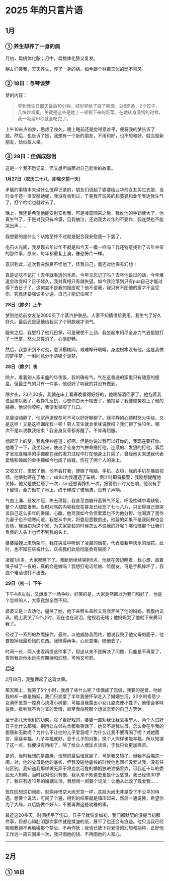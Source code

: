 # 2025 年的只言片语

## 1月

### ① 养生却养了一身的病

月初，扁桃体化脓；月中，扁桃体化脓又复发。

朋友们笑我，天天养生，养了一身的病。如今跟个林黛玉似的弱不禁风。

### ② 18日：与琴谈梦

梦的内容：

> 梦到我生日那天最后10分钟，郑剑梦给了做了碗面，2根面条，2个饺子，几块炒鸡蛋，关键是这些是她上一顿剩下来的饭菜。在她转身洗锅的时候，我一吸溜10秒就全吃完了。

上午10来点的梦，思虑了良久，晚上睡前还是觉得意难平，便将我的梦告诉了她。然后，也告诉了她，我想有一个新的朋友，不用和好，也不想和好，就当是新朋友，恰似故人来。

### ③ 28日：佳偶成怨侣

这是一个我不愿记录，但又想坦诚面对自己悲惨的故事。

**1月27日（农历二十八，即除夕前一天）**

矛盾的事情本来没什么值得记录的，朋友们说起了婆婆给业华前女友买过衣服，当时业华还一直安慰她呢，我没有收到过，于是我开玩笑的和婆婆和业华表达我生气了，打个哈哈也就过去了。

晚上，我还是希望他能安慰安慰我，可是凌晨回来之后，我推他的手劲使大了，他真生气了，于是对我只有冷漠，见我抽泣，还劝我大过年的不要作，我连哭也不能哭出声……

我想要的是什么？从始至终不过就是配合我安慰我一下罢了。

电石火光间，我发现去年过年不就是和今天一模一样吗？我还特意找到了去年吵架的那件事，原来，每年都重复上演，像恐怖片一样。

意识到此，这次我突然真不怪他了，怪我自己，竟还对他保有幻想！

真是记吃不记打！去年就看透的本质，今年又忘记了吗？去年他说过的话，今年难道会改变吗？日子越久，我对真相只有越失望。如今我沦落到只有pua自己才能过得下去日子了，这何尝不是我的报应呢？他不爱我，我只有不图他的爱才不会受伤，究竟还要强调多少遍，自己才能记住呢？

**28日（除夕）上午**

梦到他给前女友花2000买了个蒸汽护肤品，人家不知情借给我用，我生气了好久好久。最后还是逼他给我买了个同款我才消气。

醒来之后，我怒打了他几巴掌，可是硬使不上劲，我坐起来用尽全身力气去狠狠打了一巴掌，怒火总算消了，心情舒畅。

然后，我意识到不对劲，意识模糊间，艰难睁开眼睛，身边根本没有他，这是我做的梦中梦，一瞬间竟分不清哪个是梦。

**28日（除夕）夜**

除夕，看着别人家丰盛的年夜饭，我的确有气，气在这普通的家里只有随意的摆盘。但最生气的只有一件事，他说好了哄我的并没有做到。

除夕夜，23点30多，我躺在床上看春晚看得好好的，他喝醉酒回家了。他抱着我说回来哄我了，我挣扎反抗，心想你白天干啥去了，他抱紧了我便顺势咬上了他的胳膊，他说你咬吧，我便发狠咬了几口。

见我没动静了，他沉声道现在可不可以好好聊聊了。我平静的心顿时怒火中烧，又是这样！又是这样训斥我一顿！男人天生就会爹味说教吗？我们聊了快10年，哪次不是以说教我结束？我全身反骨都苏醒了，不肯再屈服。

想起早上的梦，我鬼使神差道：好啊，但是你说过我可以打你的，我现在要打你。他嗯了一下，我坐起来，使出了全身力气拼命捶打他，连续的、发狠的打他，事后才发现连粗厚的手镯都在我的发力过程中打在他身上打扁了，曾经他买来送我代表爱情和婚姻的金手镯如今也成了凶器，伤在了两个人的身上。

又咬又打，激怒了他，他不会打我，便砸了电脑、手机、衣柜，我的手机在播放视频，他使劲砸在了地上，siri以为我遭遇了车祸，倒计时即将报警，我刚想提醒他关掉，他又是使劲砸了一次，siri还想再挣扎一次，报警倒计时又在响，他没有手下留情，全力砸在了地上，终于碎成了玻璃渣，没有了声响。

气血上涌、怒发冲冠，失去理智，我甚至血糖升高氧气不足，呼吸性碱中毒缺氧，整个人腿软发晕。当时对骂的内容我现在甚至已经忘了七七八八，只记得自己想哭诉自己这么多年的委屈、心酸。他骂我如今负债累累也不为他分担、他喝酒了我作为妻子也不嘘寒问暖，我怒从中来，将委屈悉数倒出，他娶的如果不是我同样也会负债，我当初为这个家、为夫家拿钱的时候怎么不说我的好呢？哪怕怪那个让我们负债的人头上也怪不到我的头上。

婆婆妯娌上来劝架时，我在哭泣中听到了凌晨的烟花，代表着新年快乐的烟花，此时，也不知在庆祝什么，庆祝我们此后彻底会有隔阂？

凌晨1点多，大家都睡下了。我断断续续哭到5点，他就在旁边睡着，我心想，直着嗓子喊了一夜的，真的会是娘吗？我想打电话给娘、给朋友，可是手机摔坏了，我连个电话也打不出去。

**29日（初一）下午**

下午4点左右，又爆发了一场争吵，好笑的是，大家竟然都以为我们和好了，他是个怎样的人，大家竟然全然不知。

婆婆又是上去劝他，逼哭了她，他下来劈头盖脸又骂我弄哭了他的妈妈。我腹内讥讽，晚上我哭了5个小时，现在也在流泪，他视若无睹；他妈妈哭了他就下来质问我了。

经过了一系列的熬鹰操作，最终，以他威胁我而终，他说我毁了他父母的面子，他要毁掉我最珍惜的东西。我懒得再争，心灰意懒，随他去了。

时间一长，两人也没再提这件事了，但这从来不是解决了问题，只能是不再爱了，否则我对他永远抱有期待和幻想，可怜又可悲。

**后记**

2月18日，我整理起了这篇文章。

那天晚上，我哭了5个小时，我想了些什么呢？佳偶成了怨侣，我要的是爱，他给我的却一直是婚姻，我们只恋爱了半年我便怀孕走入了婚姻生活，20岁的青葱少女满怀爱意一腔真心浇灌小树苗，可每当我露出小女儿姿态使小性子，他便会爹味说教，批判我不合时宜的爱情，直至我杀死那个想谈恋爱的自己方罢休。

至于那几天他们的劝架，除了看好戏的，婆婆一直劝我让我息事宁人、两个人过好日子比什么都强、别再让左邻右舍都看笑话了，她又不是我生母，怎么会在乎我的委屈和无助呢？为什么不让他的儿子爱我呢？为什么让我不要再闹了呢？对她而言，家庭幸福、儿子幸福就好，至于儿子的对象，换个人照样也能幸福。所以知道了这一点，我便没有再闹了，除了给众人增加点谈资，于我只会更加痛苦。

是的，当时我想的是熬鹰，谁熬的最后谁就赢了，可是我又输了。但我不后悔这一闹，对，他的父母是他的底线，但我没碰他底线的时候他也同样没爱过我，没有任何区别。我知道我那样做无异于将岌岌可危的婚姻放进油锅里炸，可我近十年的委屈无人知晓，当时我对他只有恨，我从来不知道恋爱是什么感觉，我已经快30岁了，我只有近10年的婚姻生活，我想闹一闹要个说法！让他从此改了性爱我……

现在回想这初闹剧，就像孙悟空大闹天宫一样，这般大闹无非是受了不公平的待遇，想要个说法，可闹了个遍，得到的结果就是镇压起来，然后一通说教，希望你为了大局，以后能做个好人，不要再做这些幼稚的事。

最近这20多天，时间抚平了伤口，日子早就恢复如初，我们都默契的没提当初那件事，但都心知肚明那次事件就是揉皱的纸，展平了也还会有痕迹。他只当我已经吸取教训不再触碰那个禁忌、不再作妖；我也已放下对爱情的幻想和期待，正好他工作远一周只回来一次，我只图他的钱、不再图他的人和心。

---

## 2月

### ① 18日